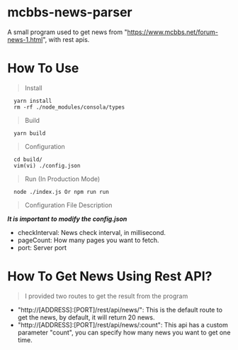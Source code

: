 # mcbbs-news-parser
A small program used to get news from "https://www.mcbbs.net/forum-news-1.html", with rest apis.

# How To Use

> Install

```
  yarn install
  rm -rf ./node_modules/consola/types
```

> Build

```
  yarn build
```

> Configuration

```
  cd build/
  vim(vi) ./config.json
```

> Run (In Production Mode)

```
  node ./index.js Or npm run run
```

> Configuration File Description

***It is important to modify the config.json***

+ checkInterval: News check interval, in millisecond.
+ pageCount: How many pages you want to fetch.
+ port: Server port

# How To Get News Using Rest API?
> I provided two routes to get the result from the program

+ "http://[ADDRESS]:[PORT]/rest/api/news/": This is the default route to get the news, by default, it will return 20 news.
+ "http://[ADDRESS]:[PORT]/rest/api/news/:count": This api has a custom parameter "count", you can specify how many news you want to get one time.
